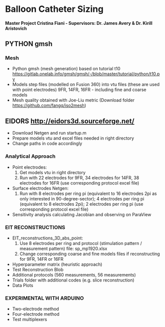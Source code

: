 # Balloon Catheter Sizing #
#### Master Project Cristina Fiani - Supervisors: Dr. James Avery & Dr. Kirill Aristovich ####


## PYTHON gmsh ##
### Mesh ###
- Python gmsh (mesh generation) based on tutorial t10 https://gitlab.onelab.info/gmsh/gmsh/-/blob/master/tutorial/python/t10.py 
- Models step files (modelled on Fusion 360) into vtu files (these are used with point electrodes) 9FR, 14FR, 16FR - including fine and coarse models
- Mesh quality obtained with Joe-Liu metric (Download folder https://github.com/fangq/iso2mesh)


## EIDORS http://eidors3d.sourceforge.net/ ##
- Download Netgen and run startup.m
- Prepare models vtu and excel files needed in right directory
- Change paths in code accordingly

### Analytical Approach ###
- Point electrodes:
  1. Get models vtu in right directory
  2. Run with 22 electrodes for 9FR, 34 electrodes for 14FR, 38 electrodes for 16FR (use corresponding protocol excel file)
- Surface electrodes Netgen:
  1. Run with 8 electrodes per ring pi (equivalent to 16 electrodes 2pi as only interested in 90-degree-sector); 4 electrodes per ring pi (equivalent to 8 electrodes 2pi); 2 electrodes per ring pi (use corresponding protocol excel file)
- Sensitivity analysis calculating Jacobian and observing on ParaView


### EIT RECONSTRUCTIONS ###
- EIT_reconstructions_3D_abs_point:
  1. Use 8 electrodes per ring and protocol (stimulation pattern / measurement pattern) file: sp_mp1920.xlsx
  2. Change corresponding coarse and fine models files if reconstructing for 9FR, 14FR or 16FR
- Hyperparameter matrix (heuristic approach)
- Test Reconstruction Blob
- Additional protocols (560 measurements, 56 measurements)
- Trials folder with additional codes (e.g. slice reconstruction)
- Data Plots


### EXPERIMENTAL WITH ARDUINO ###
- Two-electrode method
- Four-electrode method
- Test multiplexers
